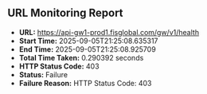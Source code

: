 ## URL Monitoring Report

- **URL:** https://api-gw1-prod1.fisglobal.com/gw/v1/health
- **Start Time:** 2025-09-05T21:25:08.635317
- **End Time:** 2025-09-05T21:25:08.925709
- **Total Time Taken:** 0.290392 seconds
- **HTTP Status Code:** 403
- **Status:** Failure
- **Failure Reason:** HTTP Status Code: 403
